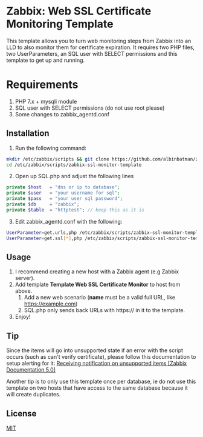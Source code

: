 # Zabbix: Web SSL Certificate Monitoring Template

This template allows you to turn web monitoring steps from Zabbix into an LLD to also monitor them for certificate expiration. It requires two PHP files, two UserParameters, an SQL user with SELECT permissions and this template to get up and running.

# Requirements

1. PHP 7.x + mysqli module
2. SQL user with SELECT permissions (do not use root please)
3. Some changes to zabbix_agentd.conf

## Installation

1. Run the following command:

```bash
mkdir /etc/zabbix/scripts && git clone https://github.com/albinbatman/zabbix-ssl-monitor-template /etc/zabbix/scripts
cd /etc/zabbix/scripts/zabbix-ssl-monitor-template
```
2. Open up SQL.php and adjust the following lines
```php
private $host   = "dns or ip to database";
private $user   = "your username for sql";
private $pass   = "your user sql password";
private $db     = "zabbix";
private $table  = "httptest"; // keep this as it is
```

3. Edit zabbix_agentd.conf with the following:
```bash
UserParameter=get.urls,php /etc/zabbix/scripts/zabbix-ssl-monitor-template/scripts/SQL.php
UserParameter=get.ssl[*],php /etc/zabbix/scripts/zabbix-ssl-monitor-template/scripts/SSL.php $1
```

## Usage

1. I recommend creating a new host with a Zabbix agent (e.g Zabbix server).
2. Add template **Template Web SSL Certificate Monitor** to host from above.
   1. Add a new web scenario (**name** must be a valid full URL, like https://example.com)
   2. SQL.php only sends back URLs with https:// in it to the template.
3. Enjoy!


## Tip
Since the items will go into unsupported state if an error with the script occurs (such as can't verify certificate), please follow this documentation to setup alerting for it: [Receiving notification on unsupported items [Zabbix Documentation 5.0]](https://www.zabbix.com/documentation/current/manual/config/notifications/unsupported_item)

Another tip is to only use this template once per database, ie do not use this template on two hosts that have access to the same database because it will create duplicates.

## License
[MIT](https://choosealicense.com/licenses/mit/)

